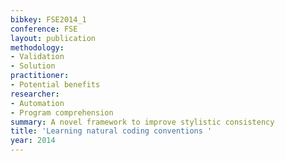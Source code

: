 ```yaml
---
bibkey: FSE2014_1
conference: FSE
layout: publication
methodology:
- Validation
- Solution
practitioner:
- Potential benefits
researcher:
- Automation
- Program comprehension
summary: A novel framework to improve stylistic consistency
title: 'Learning natural coding conventions '
year: 2014
---
```

